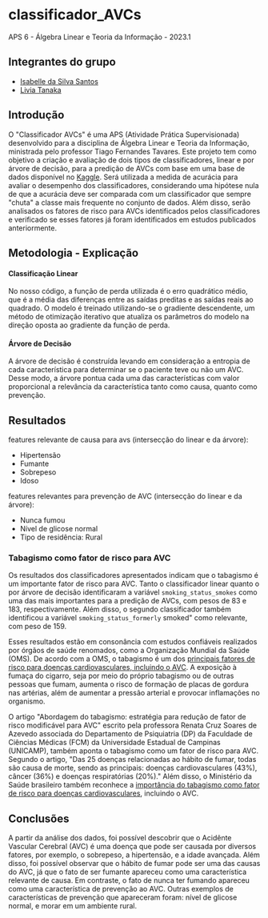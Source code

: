 # classificador_AVCs

APS 6 - Álgebra Linear e Teoria da Informação - 2023.1

## Integrantes do grupo
* [Isabelle da Silva Santos](https://github.com/isabelleatt)
* [Livia Tanaka](https://github.com/liviatanaka)

## Introdução

O "Classificador AVCs" é uma APS (Atividade Prática Supervisionada) desenvolvido para a disciplina de Álgebra Linear e Teoria da Informação, ministrada pelo professor Tiago Fernandes Tavares.
Este projeto tem como objetivo a criação e avaliação de dois tipos de classificadores, linear e por árvore de decisão, para a predição de AVCs com base em uma base de dados disponível no [Kaggle](https://www.kaggle.com/datasets/fedesoriano/stroke-prediction-dataset). Será utilizada a medida de acurácia para avaliar o desempenho dos classificadores, considerando uma hipótese nula de que a acurácia deve ser comparada com um classificador que sempre "chuta" a classe mais frequente no conjunto de dados. Além disso, serão analisados os fatores de risco para AVCs identificados pelos classificadores e verificado se esses fatores já foram identificados em estudos publicados anteriormente. 

## Metodologia - Explicação

####  Classificação Linear

No nosso código, a função de perda utilizada é o erro quadrático médio, que é a média das diferenças entre as saídas preditas e as saídas reais ao quadrado. O modelo é treinado utilizando-se o gradiente descendente, um método de otimização iterativo que atualiza os parâmetros do modelo na direção oposta ao gradiente da função de perda.

####  Árvore de Decisão

A árvore de decisão é construída levando em consideração a entropia de cada característica para determinar se o paciente teve ou não um AVC. Desse modo, a árvore pontua cada uma das características com valor proporcional a relevância da característica tanto como causa, quanto como prevenção.

## Resultados 

features relevante de causa para avs (intersecção do linear e da árvore):

* Hipertensão
* Fumante 
* Sobrepeso
* Idoso

features relevantes para prevenção de AVC (intersecção do linear e da árvore):

* Nunca fumou
* Nível de glicose normal
* Tipo de residência: Rural

### Tabagismo como fator de risco para AVC

Os resultados dos classificadores apresentados indicam que o tabagismo é um importante fator de risco para AVC. Tanto o classificador linear quanto o por árvore de decisão identificaram a variável `smoking_status_smokes` como uma das mais importantes para a predição de AVCs, com pesos de 83 e 183, respectivamente. Além disso, o segundo classificador também identificou a variável `smoking_status_formerly` smoked" como relevante, com peso de 159.

Esses resultados estão em consonância com estudos confiáveis realizados por órgãos de saúde renomados, como a Organização Mundial da Saúde (OMS). De acordo com a OMS, o tabagismo é um dos [principais fatores de risco para doenças cardiovasculares, incluindo o AVC](https://www.who.int/health-topics/cardiovascular-diseases#tab=tab_1). A exposição à fumaça do cigarro, seja por meio do próprio tabagismo ou de outras pessoas que fumam, aumenta o risco de formação de placas de gordura nas artérias, além de aumentar a pressão arterial e provocar inflamações no organismo. 

O artigo "Abordagem do tabagismo: estratégia para redução de fator de risco modificável para AVC" escrito pela professora Renata Cruz Soares de Azevedo associada do Departamento de Psiquiatria (DP) da Faculdade de Ciências Médicas (FCM) da Universidade Estadual de Campinas (UNICAMP), também aponta o tabagismo como um fator de risco para AVC. Segundo o artigo, "Das 25 doenças relacionadas ao hábito de fumar, todas são causa de morte, sendo as principais: doenças cardiovasculares (43%), câncer (36%) e doenças respiratórias (20%)." Além disso, o Ministério da Saúde brasileiro também reconhece a [importância do tabagismo como fator de risco para doenças cardiovasculares](https://www.gov.br/saude/pt-br/assuntos/saude-de-a-a-z/a/avc), incluindo o AVC. 


## Conclusões 

A partir da análise dos dados, foi possível descobrir que o Acidênte Vascular Cerebral (AVC) é uma doença que pode ser causada por diversos fatores, por exemplo, o sobrepeso, a hipertensão, e a idade avançada. Além disso, foi possível observar que o hábito de fumar pode ser uma das causas do AVC, já que o fato de ser fumante apareceu como uma característica relevante de causa. Em contraste, o fato de nunca ter fumando apareceu como uma característica de prevenção ao AVC. Outras exemplos de características de prevenção que apareceram foram: nível de glicose normal, e morar em um ambiente rural.
